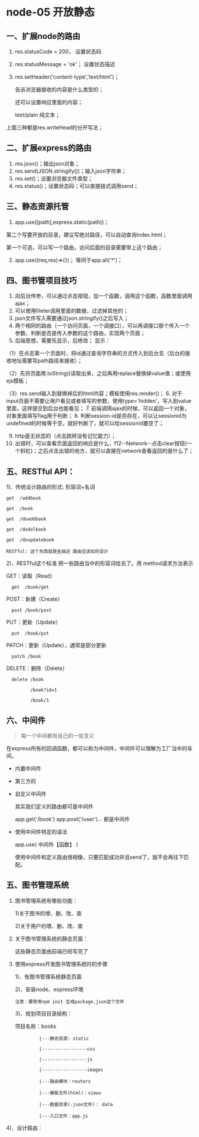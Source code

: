 # node-05 开放静态
## 一、扩展node的路由
1. res.statusCode = 200，    设置状态码
2. res.statusMessage = 'ok'；  设置状态描述
3. res.setHeader('content-type','text/html')； 

    告诉浏览器接收的内容是什么类型的；

    还可以设置响应里面的内容；

    text/plain  纯文本；

上面三种都是res.writeHead的分开写法；



## 二、扩展express的路由

1. res.json()；输出json对象；
2. res.send(JSON.stringify())；输入json字符串；
3. res.set()；设置浏览器文件类型；
4. res.status()；设置状态码；可以直接链式调用send；



## 三、静态资源托管

1. app.use([path],express.static(path))；

第二个写要开放的目录，建议写绝对路径，可以自动查询index.html；

第一个可选，可以写一个路由，访问后面的目录需要带上这个路由；

2. app.use((req,res)=>{})；        等同于app.all('*')；


## 四、图书管项目技巧
1. 向后台传参，可以通过点击按钮，加一个函数，调用这个函数，函数里面调用ajax；
2. 可以使用fileter调用里面的数据，过滤掉其他的；
3. json文件写入需要通过json.stringify()之后写入；
4. 两个相同的路由（一个访问页面，一个调接口），可以再调接口那个传入一个参数，判断是否是传入参数的这个路由，实现两个页面；
5. 后端思想，需要先显示，后修改；
显示：

（1）在点击第一个页面时，将id通过查询字符串的方式传入到后台去（后台的接收地址需要写path路径来接收）；

（2）先将页面用.toString()读取出来，之后再用replace替换掉value值；或使用ejs模板；

（3）res.send输入到替换掉后的html内容；模板使用res.render()；
6. 对于input页面不需要让用户看见或者填写的参数，使用type='hidden'，写入到value里面，这样提交到后台也能看见；
7. 前端调用ajax的时候，可以返回一个对象，对象里面填写flag用于判断；
8. 判断session-id是否存在，可以让sessionid为undefined的时候等于空，就好判断了，就可以给sessionid置空了；

9. http是无状态的（点击跳转没有记忆能力）；
10. 出错时，可以查看页面返回的响应是什么，f12--Network--点击clear按钮(一个斜杠)；之后点击出错的地方，就可以直接在network查看返回的是什么了；



## 五、RESTful API：

  1)、传统设计路由的形式:
    形容词+名词


    get  /addbook
      
    get  /book
      
    get  /doaddbook
      
    get  /dodelbook
      
    get  /doupdatebook
    
    RESTful: 这个东西就是去描述 路由应该如何设计

  2)、RESTful这个标准 把一些路由当中的形容词给去了。用 method请求方法表示

  GET：读取（Read）

      get  /book/get

  POST：新建（Create）

      post /book/post

  PUT：更新（Update）

      put  /book/put

  PATCH：更新（Update），通常是部分更新

      patch /book

  DELETE：删除（Delete）

      delete /book
    
             /book?id=1
    
             /book/1  

## 六、中间件

>  每一个中间都有自己的一些含义

在express所有的回调函数，都可以称为中间件，中间件可以理解为工厂当中的车间。

- 内置中间件

- 第三方的

- 自定义中间件

    其实我们定义的路由都可是中间件

    app.get('/book')  app.post('/user')... 都是中间件



- 使用中间件特定的语法

    app.use( 中间件【函数】 )

    使用中间件和定义路由很相像，只要匹配成功并且send了，就不会再往下匹配。    




## 五、图书管理系统

1. 图书管理系统有哪些功能：

   1)关于图书的增、删、改、查

   2)关于用户的增、删、改、查


2. 关于图书管理系统的静态页面：

   这些静态页面由前端已经写完了


3. 使用express开发图书管理系统时的步骤

   1)、有图书管理系统静态页面

   2)、安装node、express环境

       注意：要使用npm init 生成package.json这个文件

   3)、规划项目目录结构：


    项目名称：books
      
                |---静态资源: static
      
                |-----------------css
      
                |-----------------js
      
                |-----------------images
      
                |---路由模块：routers
      
                |---模板文件(html)：views
      
                |---数据目录(.json文件)： data
      
                |---入口文件：app.js

  4)、设计路由：


